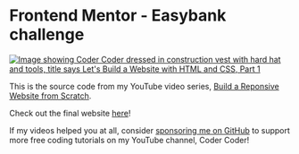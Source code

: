 # Frontend Mentor - Easybank challenge

<a href="https://i.imgur.com/tg5xw3w.jpg"><img src="https://i.ytimg.com/vi/8w_kHIAkucA/maxresdefault.jpg" alt="Image showing Coder Coder dressed in construction vest with hard hat and tools, title says Let's Build a Website with HTML and CSS, Part 1"></a>

This is the source code from my YouTube video series, [Build a Reponsive Website from Scratch](https://www.youtube.com/playlist?list=PLUWqFDiirlsuYscECzks6zIZWr_Cfcx9k).

Check out the final website [here](https://codercoder-easybank.pages.dev/)!

If my videos helped you at all, consider [sponsoring me on GitHub](https://github.com/sponsors/thecodercoder) to support more free coding tutorials on my YouTube channel, Coder Coder!
